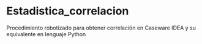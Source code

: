 # Estadistica_correlacion
Procedimiento robotizado para obtener correlación en Caseware IDEA y su equivalente en lenguaje Python
